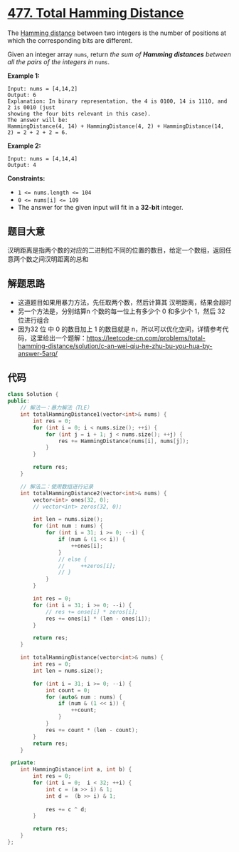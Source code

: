 # [477. Total Hamming Distance](https://leetcode.com/problems/total-hamming-distance/)

The [Hamming distance](https://en.wikipedia.org/wiki/Hamming_distance) between two integers is the number of positions at which the corresponding bits are different.

Given an integer array `nums`, return *the sum of **Hamming distances** between all the pairs of the integers in* `nums`.

 

**Example 1:**

```
Input: nums = [4,14,2]
Output: 6
Explanation: In binary representation, the 4 is 0100, 14 is 1110, and 2 is 0010 (just
showing the four bits relevant in this case).
The answer will be:
HammingDistance(4, 14) + HammingDistance(4, 2) + HammingDistance(14, 2) = 2 + 2 + 2 = 6.
```

**Example 2:**

```
Input: nums = [4,14,4]
Output: 4
```

 

**Constraints:**

- `1 <= nums.length <= 104`
- `0 <= nums[i] <= 109`
- The answer for the given input will fit in a **32-bit** integer.

## 题目大意

汉明距离是指两个数的对应的二进制位不同的位置的数目，给定一个数组，返回任意两个数之间汉明距离的总和

## 解题思路

* 这道题目如果用暴力方法，先任取两个数，然后计算其 汉明距离，结果会超时
* 另一个方法是，分别结算n 个数的每一位上有多少个 0 和多少个 1，然后 32 位进行组合
* 因为32 位 中 0 的数目加上 1 的数目就是 n，所以可以优化空间，详情参考代码，这里给出一个题解：https://leetcode-cn.com/problems/total-hamming-distance/solution/c-an-wei-qiu-he-zhu-bu-you-hua-by-answer-5arq/

## 代码

`````c++
class Solution {
public:
    // 解法一：暴力解法（TLE） 
    int totalHammingDistance1(vector<int>& nums) {
        int res = 0;
        for (int i = 0; i < nums.size(); ++i) {
            for (int j = i + 1; j < nums.size(); ++j) {
                res += HammingDistance(nums[i], nums[j]);
            }
        }

        return res;
    }

    // 解法二：使用数组进行记录
    int totalHammingDistance2(vector<int>& nums) {
        vector<int> ones(32, 0);
        // vector<int> zeros(32, 0);

        int len = nums.size();
        for (int num : nums) {
            for (int i = 31; i >= 0; --i) {
                if (num & (1 << i)) {
                    ++ones[i];
                }
                // else {
                //     ++zeros[i];
                // }
            }
        }

        int res = 0;
        for (int i = 31; i >= 0; --i) {
            // res += onse[i] * zeros[i];
            res += ones[i] * (len - ones[i]);
        }

        return res;
    }

    int totalHammingDistance(vector<int>& nums) {
        int res = 0;
        int len = nums.size();

        for (int i = 31; i >= 0; --i) {
            int count = 0;
            for (auto& num : nums) {
                if (num & (1 << i)) {
                    ++count;
                }
            }
            res += count * (len - count);
        }
        return res;
    }

 private:
    int HammingDistance(int a, int b) {
        int res = 0;
        for (int i = 0;  i < 32; ++i) {
            int c = (a >> i) & 1;
            int d =  (b >> i) & 1;
            
            res += c ^ d;
        }

        return res;
    }
};
`````

